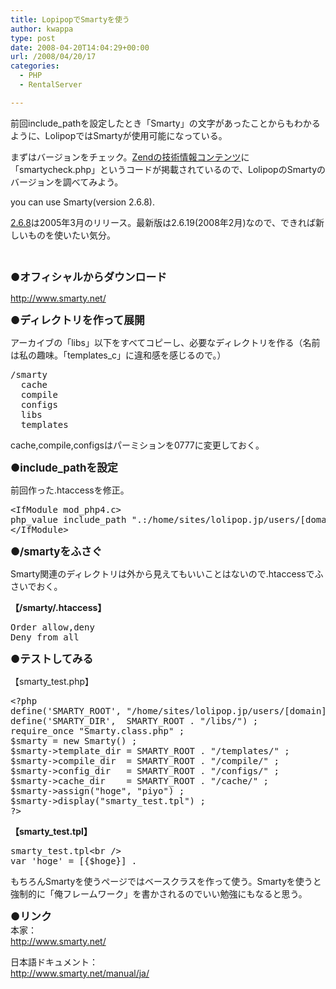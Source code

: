 ```yaml
---
title: LopipopでSmartyを使う
author: kwappa
type: post
date: 2008-04-20T14:04:29+00:00
url: /2008/04/20/17
categories:
  - PHP
  - RentalServer

---
```

前回include_pathを設定したとき「Smarty」の文字があったことからもわかるように、LolipopではSmartyが使用可能になっている。

まずはバージョンをチェック。[Zendの技術情報コンテンツ][1]に「smartycheck.php」というコードが掲載されているので、LolipopのSmartyのバージョンを調べてみよう。

<p style="margin-right: 0px;" dir="ltr">
  you can use Smarty(version 2.6.8).
</p>

[2.6.8][2]は2005年3月のリリース。最新版は2.6.19(2008年2月)なので、できれば新しいものを使いたい気分。

&nbsp;

<span style="font-size: 1.2em;"><strong>●オフィシャルからダウンロード</strong></span>

<http://www.smarty.net/>

<span style="font-size: 1.2em;"><strong>●ディレクトリを作って展開</strong></span>

アーカイブの「libs」以下をすべてコピーし、必要なディレクトリを作る（名前は私の趣味。「templates_c」に違和感を感じるので。）

<pre class="code">/smarty
  cache
  compile
  configs
  libs
  templates</pre>

cache,compile,configsはパーミションを0777に変更しておく。

<span style="font-size: 1.2em;"><strong>●include_pathを設定</strong></span>

前回作った.htaccessを修正。

<pre class="code">&lt;IfModule mod_php4.c&gt;
php_value include_path ".:/home/sites/lolipop.jp/users/[domain]-[your-subdomain]/web/lib/PEAR:/home/sites/lolipop.jp/users/[domain]-[your-subdomain]/web/smarty/libs:/usr/local/lib/php"
&lt;/IfModule&gt;</pre>

<span style="font-size: 1.2em;"><strong>●/smartyをふさぐ</strong></span>

Smarty関連のディレクトリは外から見えてもいいことはないので.htaccessでふさいでおく。

**【/smarty/.htaccess】**

<pre class="code">Order allow,deny
Deny from all</pre>

<span style="font-size: 1.2em;"><strong>●テストしてみる</strong></span>

【smarty_test.php】

<pre class="code">&lt;?php
define(<span class="str">'SMARTY_ROOT'</span>, <span class="str">"/home/sites/lolipop.jp/users/[domain]-[your-subdomain]/web/smarty"</span>) ;
define(<span class="str">'SMARTY_DIR'</span>,  SMARTY_ROOT . <span class="str">"/libs/"</span>) ;
<span class="keyword">require_once</span> <span class="str">"Smarty.class.php"</span> ;
<span class="keyword">$smarty</span> = <span class="keyword">new</span> Smarty() ;
<span class="keyword">$smarty</span>-&gt;template_dir = SMARTY_ROOT . <span class="str">"/templates/"</span> ;
<span class="keyword">$smarty</span>-&gt;compile_dir  = SMARTY_ROOT . <span class="str">"/compile/"</span> ;
<span class="keyword">$smarty</span>-&gt;config_dir   = SMARTY_ROOT . <span class="str">"/configs/"</span> ;
<span class="keyword">$smarty</span>-&gt;cache_dir    = SMARTY_ROOT . <span class="str">"/cache/"</span> ;
<span class="keyword">$smarty</span>-&gt;assign(<span class="str">"hoge"</span>, <span class="str">"piyo"</span>) ;
<span class="keyword">$smarty</span>-&gt;display(<span class="str">"smarty_test.tpl"</span>) ;
?&gt;</pre>

**【smarty_test.tpl】**

<pre class="code">smarty_test.tpl<span class="tag">&lt;br /&gt;</span>
var 'hoge' = [{$hoge}] .
</pre>

もちろんSmartyを使うページではベースクラスを作って使う。Smartyを使うと強制的に「俺フレームワーク」を書かされるのでいい勉強にもなると思う。

**<span style="font-size: 1.2em;">●リンク</span>**  
本家：  
<http://www.smarty.net/>

日本語ドキュメント：  
<http://www.smarty.net/manual/ja/>

 [1]: http://www.zend.co.jp/tech/index.php?PHP%A5%A2%A5%D7%A5%EA%A5%B1%A1%BC%A5%B7%A5%E7%A5%F3%2FSmarty%2F002%20%C6%B3%C6%FE
 [2]: http://www.smarty.net/index_archive.php
